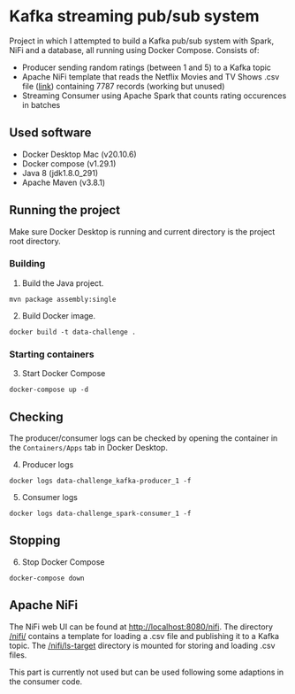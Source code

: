 # Kafka streaming pub/sub system
Project in which I attempted to build a Kafka pub/sub system with Spark, NiFi and a database, all running using Docker Compose. Consists of:
* Producer sending random ratings (between 1 and 5) to a Kafka topic
* Apache NiFi template that reads the Netflix Movies and TV Shows .csv file ([link](https://www.kaggle.com/shivamb/netflix-shows "Kaggle")) containing 7787 records (working but unused)
* Streaming Consumer using Apache Spark that counts rating occurences in batches

## Used software
* Docker Desktop Mac (v20.10.6)
* Docker compose (v1.29.1)
* Java 8 (jdk1.8.0_291)
* Apache Maven (v3.8.1)

 ## Running the project
 Make sure Docker Desktop is running and current directory is the project root directory.

### Building
 1. Build the Java project.
```
mvn package assembly:single
```

2. Build Docker image.
```
docker build -t data-challenge .
```

### Starting containers
3. Start Docker Compose
```
docker-compose up -d
```

## Checking
The producer/consumer logs can be checked by opening the container in the `Containers/Apps` tab in Docker Desktop. 

4. Producer logs
```
docker logs data-challenge_kafka-producer_1 -f
```

5. Consumer logs
```
docker logs data-challenge_spark-consumer_1 -f
```

## Stopping
6. Stop Docker Compose
```
docker-compose down
```

## Apache NiFi
The NiFi web UI can be found at [http://localhost:8080/nifi](http://localhost:8080/nifi). The directory [/nifi/](../tree/nifi/) contains a template for loading a .csv file and publishing it to a Kafka topic. The [/nifi/ls-target](../tree/nifi/ls-target/) directory is mounted for storing and loading .csv files. 

This part is currently not used but can be used following some adaptions in the consumer code.





